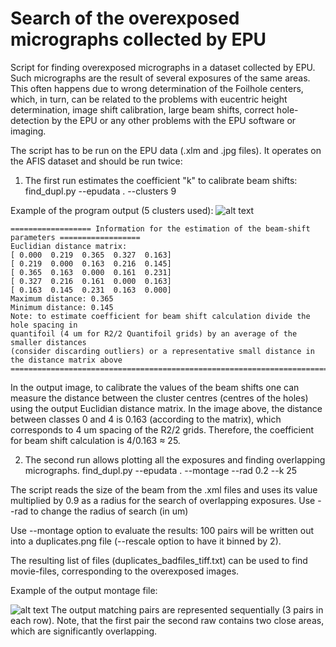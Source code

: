# Search of the overexposed micrographs collected by EPU 

Script for finding overexposed micrographs in a dataset collected by EPU. Such micrographs are the result of several exposures of the same areas. This often happens due to wrong determination of the Foilhole centers, which, in turn, can be related to the problems with eucentric height determination, image shift calibration, large beam shifts, correct hole-detection by the EPU or any other problems with the EPU software or imaging. 

The script has to be run on the EPU data (.xlm and .jpg files). It operates on the AFIS dataset and should be run twice:
1.	The first run estimates the coefficient "k" to calibrate beam shifts:
find_dupl.py --epudata . --clusters 9

Example of the program output (5 clusters used):
![alt text](https://user-images.githubusercontent.com/24687497/91664001-87380b80-eaec-11ea-843f-9bb5c8e74d25.png)
```
================== Information for the estimation of the beam-shift parameters ==================
Euclidian distance matrix:
[ 0.000  0.219  0.365  0.327  0.163]
[ 0.219  0.000  0.163  0.216  0.145]
[ 0.365  0.163  0.000  0.161  0.231]
[ 0.327  0.216  0.161  0.000  0.163]
[ 0.163  0.145  0.231  0.163  0.000]
Maximum distance: 0.365 
Minimum distance: 0.145
Note: to estimate coefficient for beam shift calculation divide the hole spacing in 
quantifoil (4 um for R2/2 Quantifoil grids) by an average of the smaller distances 
(consider discarding outliers) or a representative small distance in the distance matrix above
=================================================================================================
```
In the output image, to calibrate the values of the beam shifts one can measure the distance between the cluster centres (centres of the holes) using the output Euclidian distance matrix. In the image above, the distance between classes 0 and 4 is 0.163 (according to the matrix), which corresponds to 4 um spacing of the R2/2 grids. Therefore, the coefficient for beam shift calculation is 4/0.163 ≈ 25. 

2. The second run allows plotting all the exposures and finding overlapping micrographs.
find_dupl.py --epudata . --montage --rad 0.2 --k 25

The script reads the size of the beam from the .xml files and uses its value multiplied by 0.9 as a radius for the search of overlapping exposures. Use --rad to change the radius of search (in um)

Use --montage option to evaluate the results: 100 pairs will be written out into a duplicates.png file (--rescale option to have it binned by 2).

The resulting list of files (duplicates_badfiles_tiff.txt) can be used to find movie-files, corresponding to the overexposed images.

Example of the output montage file:

![alt text](https://user-images.githubusercontent.com/24687497/91664274-5e187a80-eaee-11ea-923e-0ff5e177e16e.png)
The output matching pairs are represented sequentially (3 pairs in each row). Note, that the first pair the second raw contains two close areas, which are significantly overlapping.
